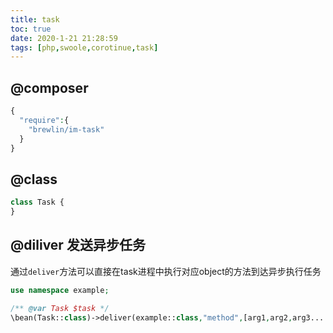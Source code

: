 ```yaml
---
title: task
toc: true
date: 2020-1-21 21:28:59
tags: [php,swoole,corotinue,task]
---
```


## @composer
```php
{
  "require":{
    "brewlin/im-task"
  }
}
```

## @class
```php
class Task {
}
```

## @diliver 发送异步任务
通过`deliver`方法可以直接在task进程中执行对应object的方法到达异步执行任务
```php
use namespace example;

/** @var Task $task */
\bean(Task::class)->deliver(example::class,"method",[arg1,arg2,arg3.....]);
```
